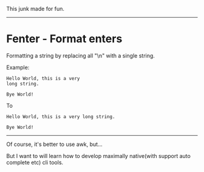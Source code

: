 This junk made for fun.

---

# Fenter - Format enters

Formatting a string by replacing all "\n" with a single string.

Example:
```
Hello World, this is a very
long string.

Bye World!
```

To
```
Hello World, this is a very long string.

Bye World!
```

---

Of course, it's better to use awk, but...

But I want to will learn how to develop maximally native(with support auto complete etc) cli tools.
